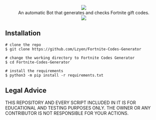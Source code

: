 <p align=center>

  <img src="https://pbs.twimg.com/profile_images/1298877392077885440/RmrVLors_400x400.jpg"/>

  <br>
  <span>An automatic Bot that generates and checks Fortnite gift codes.</span>
  <br>
  <a target="_blank" href="https://www.python.org/downloads/" title="Python version"><img src="https://img.shields.io/badge/python-%3E=_3.6-green.svg"></a>


## Installation

```console
# clone the repo
$ git clone https://github.com/Lzyen/Fortnite-Codes-Generator

# change the working directory to Fortnite Codes Generator
$ cd Fortnite-Codes-Generator

# install the requirements
$ python3 -m pip install -r requirements.txt
```
## Legal Advice
THIS REPOSITORY AND EVERY SCRIPT INCLUDED IN IT IS FOR EDUCATIONAL 
AND TESTING PURPOSES ONLY. THE OWNER OR ANY CONTRIBUTOR IS NOT RESPONSIBLE
FOR YOUR ACTIONS.

